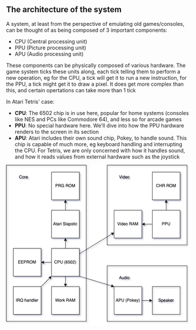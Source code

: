 ## The architecture of the system

A system, at least from the perspective of emulating old games/consoles, can be thought of as being composed of 3 important components:
- CPU (Central processing unit)
- PPU (Picture processing unit)
- APU (Audio processing unit)

These components can be physically composed of various hardware. The game system ticks these units along, each tick telling them to perform a new operation, eg for the CPU, a tick will get it to run a new instruction, for the PPU, a tick might get it to draw a pixel. It does get more complex than this, and certain opertations can take more than 1 tick

In Atari Tetris' case:
- **CPU**: The 6502 chip is in use here, popular for home systems (consoles like NES and PCs like Commodore 64), and less so for arcade games
- **PPU**: No special hardware here. We'll dive into how the PPU hardware renders to the screen in its section
- **APU**: Atari includes their own sound chip, Pokey, to handle sound. This chip is capable of much more, eg keyboard handling and interrupting the CPU. For Tetris, we are only concerned with how it handles sound, and how it reads values from external hardware such as the joystick

![Architecture](atariarch.png)
